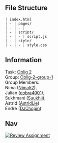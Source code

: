 <h2 class="code-line" data-line-start=0 data-line-end=1 ><a id="File_Structure_0"></a>File Structure</h2>
<pre><code class="has-line-data" data-line-start="2" data-line-end="10" class="language-sh">| index.html
| - | pages/
| - | - | 
| - | script/
| - | - | script.js
| - | style/
| - | - | style.css
</code></pre>
<h2 class="code-line" data-line-start=10 data-line-end=11 ><a id="Information_10"></a>Information</h2>
<p class="has-line-data" data-line-start="11" data-line-end="14">Task: <a href="[https://oslomet.instructure.com/courses/26764/assignments/77903](https://oslomet.instructure.com/courses/26764/assignments/81010)">Oblig 2</a></br>
Group: <a href="[https://oslomet.instructure.com/groups/108129](https://oslomet.instructure.com/groups/113121)">Oblig-2-group-1</a></br>
Group Members: </br>
Nima (<a href="https://github.com/Nima52">Nima52</a>), </br>
Julian (<a href="https://github.com/cobra4001">cobra4001</a>), </br>
Sukhmani (<a href="https://github.com/Suukhii">Suukhii</a>), </br>
Astrid (<a href="https://github.com/AstridLie">AstridLie</a>) </br>
Endre (<a href="https://github.com/DJChopin">DJChopin</a>) 
</p>
<h2 class="code-line" data-line-start=15 data-line-end=16 ><a id="Nav_15"></a>Nav</h2>
<p class="has-line-data" data-line-start="16" data-line-end="18"><a href="[https://classroom.github.com/a/c5dQSE64](https://oslomet.instructure.com/courses/26764/assignments/81010)"><img src="https://classroom.github.com/assets/deadline-readme-button-24ddc0f5d75046c5622901739e7c5dd533143b0c8e959d652212380cedb1ea36.svg" alt="Review Assignment"></a><br>
</p>
